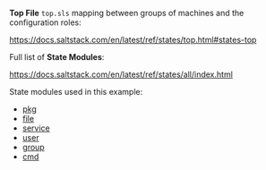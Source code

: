 **Top File** `top.sls` mapping between groups of machines and the configuration roles:

<https://docs.saltstack.com/en/latest/ref/states/top.html#states-top>

Full list of **State Modules**:

<https://docs.saltstack.com/en/latest/ref/states/all/index.html>

State modules used in this example:

- [pkg](https://docs.saltstack.com/en/latest/ref/states/all/salt.states.pkg.html)
- [file](https://docs.saltstack.com/en/latest/ref/states/all/salt.states.file.html)
- [service](https://docs.saltstack.com/en/latest/ref/states/all/salt.states.service.html)
- [user](https://docs.saltstack.com/en/latest/ref/states/all/salt.states.user.html)
- [group](https://docs.saltstack.com/en/latest/ref/states/all/salt.states.group.html)
- [cmd](https://docs.saltstack.com/en/latest/ref/states/all/salt.states.cmd.html)
